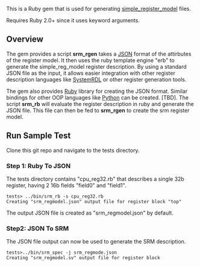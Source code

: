 This is a Ruby gem that is used for generating [simple_register_model](https://github.com/Juniper/simple_reg_mode) files.

Requires Ruby 2.0+ since it uses keyword arguments.

## Overview
The gem provides a script **srm_rgen** takes a [JSON](https://www.json.org/) format of the attirbutes of the register model. It then uses the ruby template engine "erb" to generate the simple_reg_model register description. By using a standard JSON file as the input, it allows easier integration with other register description languages like [SystemRDL](https://github.com/Juniper/open-register-design-tool) or other register generation tools.  

The gem also provides [Ruby](https://www.ruby-lang.org/en/) library for creating the JSON format. Similar bindings for other OOP languages like [Python](https://www.python.org/) can be created. [TBD]. The script **srm_rb** will evaluate the register description in ruby and generate the JSON file. This file can then be fed to **srm_rgen** to create the srm register model. 

## Run Sample Test 
Clone this git repo and navigate to the tests directory.  

### Step 1: Ruby To JSON
The tests directory contains "cpu_reg32.rb" that describes a single 32b register, having 2 16b fields "field0" and "field1".
```
tests> ../bin/srm_rb -s cpu_reg32.rb
Creating "srm_regmodel.json" output file for register block "top"
```
The output JSON file is created as "srm_regmodel.json" by default.

### Step2: JSON To SRM
The JSON file output can now be used to generate the SRM description.
```
tests>../bin/srm_spec -j srm_regmode.json 
Creating "srm_regmodel.sv" output file for register block
```
